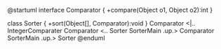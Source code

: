 @startuml
interface Comparator {
+compare(Object o1, Object o2):int
}

class Sorter {
+sort(Object[], Comparator):void
}
Comparator <|.. IntegerComparater
Comparator <.. Sorter
SorterMain .up.> Comparator
SorterMain .up.> Sorter
@enduml

